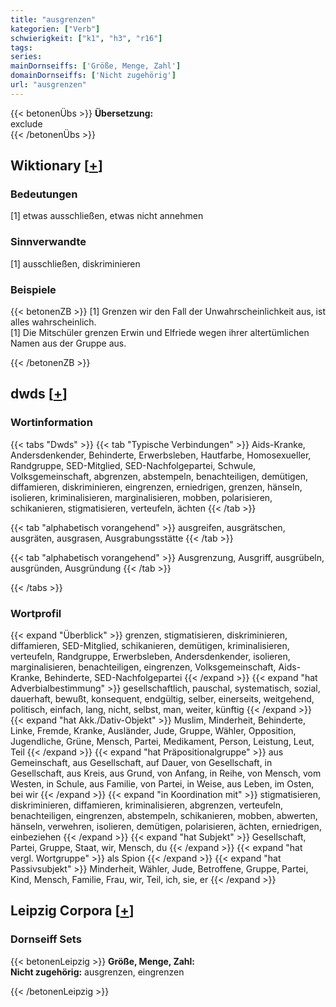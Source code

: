 ```yaml
---
title: "ausgrenzen"
kategorien: ["Verb"]
schwierigkeit: ["k1", "h3", "r16"]
tags:
series:
mainDornseiffs: ['Größe, Menge, Zahl']
domainDornseiffs: ['Nicht zugehörig']
url: "ausgrenzen"
---
```


{{< betonenÜbs >}}
**Übersetzung:**  
exclude  
{{< /betonenÜbs >}}

## Wiktionary [[+](https://de.wiktionary.org/wiki/ausgrenzen)]

### Bedeutungen
[1] etwas ausschließen, etwas nicht annehmen  

### Sinnverwandte
[1] ausschließen, diskriminieren  

### Beispiele
{{< betonenZB >}}
[1] Grenzen wir den Fall der Unwahrscheinlichkeit aus, ist alles wahrscheinlich.  
[1] Die Mitschüler grenzen Erwin und Elfriede wegen ihrer altertümlichen Namen aus der Gruppe aus.  

{{< /betonenZB >}}


## dwds [[+](https://www.dwds.de/wb/ausgrenzen)]

### Wortinformation
{{< tabs "Dwds" >}}
{{< tab "Typische Verbindungen" >}}
Aids-Kranke, Andersdenkender, Behinderte, Erwerbsleben, Hautfarbe, Homosexueller, Randgruppe, SED-Mitglied, SED-Nachfolgepartei, Schwule, Volksgemeinschaft, abgrenzen, abstempeln, benachteiligen, demütigen, diffamieren, diskriminieren, eingrenzen, erniedrigen, grenzen, hänseln, isolieren, kriminalisieren, marginalisieren, mobben, polarisieren, schikanieren, stigmatisieren, verteufeln, ächten
{{< /tab >}}

{{< tab "alphabetisch vorangehend" >}}
ausgreifen, ausgrätschen, ausgräten, ausgrasen, Ausgrabungsstätte
{{< /tab >}}

{{< tab "alphabetisch vorangehend" >}}
Ausgrenzung, Ausgriff, ausgrübeln, ausgründen, Ausgründung
{{< /tab >}}

{{< /tabs >}}

### Wortprofil
{{< expand "Überblick" >}} grenzen, stigmatisieren, diskriminieren, diffamieren, SED-Mitglied, schikanieren, demütigen, kriminalisieren, verteufeln, Randgruppe, Erwerbsleben, Andersdenkender, isolieren, marginalisieren, benachteiligen, eingrenzen, Volksgemeinschaft, Aids-Kranke, Behinderte, SED-Nachfolgepartei {{< /expand >}}
{{< expand "hat Adverbialbestimmung" >}} gesellschaftlich, pauschal, systematisch, sozial, dauerhaft, bewußt, konsequent, endgültig, selber, einerseits, weitgehend, politisch, einfach, lang, nicht, selbst, man, weiter, künftig {{< /expand >}}
{{< expand "hat Akk./Dativ-Objekt" >}} Muslim, Minderheit, Behinderte, Linke, Fremde, Kranke, Ausländer, Jude, Gruppe, Wähler, Opposition, Jugendliche, Grüne, Mensch, Partei, Medikament, Person, Leistung, Leut, Teil {{< /expand >}}
{{< expand "hat Präpositionalgruppe" >}} aus Gemeinschaft, aus Gesellschaft, auf Dauer, von Gesellschaft, in Gesellschaft, aus Kreis, aus Grund, von Anfang, in Reihe, von Mensch, vom Westen, in Schule, aus Familie, von Partei, in Weise, aus Leben, im Osten, bei wir {{< /expand >}}
{{< expand "in Koordination mit" >}} stigmatisieren, diskriminieren, diffamieren, kriminalisieren, abgrenzen, verteufeln, benachteiligen, eingrenzen, abstempeln, schikanieren, mobben, abwerten, hänseln, verwehren, isolieren, demütigen, polarisieren, ächten, erniedrigen, einbeziehen {{< /expand >}}
{{< expand "hat Subjekt" >}} Gesellschaft, Partei, Gruppe, Staat, wir, Mensch, du {{< /expand >}}
{{< expand "hat vergl. Wortgruppe" >}} als Spion {{< /expand >}}
{{< expand "hat Passivsubjekt" >}} Minderheit, Wähler, Jude, Betroffene, Gruppe, Partei, Kind, Mensch, Familie, Frau, wir, Teil, ich, sie, er {{< /expand >}}

## Leipzig Corpora [[+](https://corpora.uni-leipzig.de/en/res?word=ausgrenzen&corpusId=deu_newscrawl-public_2018)]

### Dornseiff Sets
{{< betonenLeipzig >}}
**Größe, Menge, Zahl:**  
**Nicht zugehörig:** ausgrenzen, eingrenzen  

{{< /betonenLeipzig >}}
